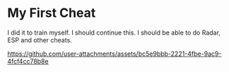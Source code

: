 # My First Cheat

I did it to train myself. I should continue this. I should be able to do Radar, ESP and other cheats.

https://github.com/user-attachments/assets/bc5e9bbb-2221-4fbe-9ac9-4fcf4cc78b8e
